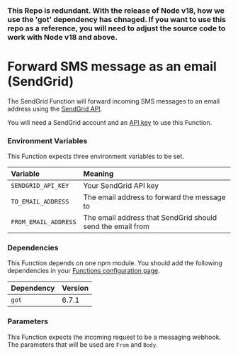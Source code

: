 
### This Repo is redundant. With the release of Node v18, how we use the 'got' dependency has chnaged. If you want to use this repo as a reference, you will need to adjust the source code to work with Node v18 and above. 


# Forward SMS message as an email (SendGrid)

The SendGrid Function will forward incoming SMS messages to an email address using the [SendGrid API](https://sendgrid.com/).

You will need a SendGrid account and an [API key](https://app.sendgrid.com/settings/api_keys) to use this Function.

### Environment Variables

This Function expects three environment variables to be set.

| Variable             | Meaning                                                    |
| :------------------- | :--------------------------------------------------------- |
| `SENDGRID_API_KEY`   | Your SendGrid API key                                      |
| `TO_EMAIL_ADDRESS`   | The email address to forward the message to                |
| `FROM_EMAIL_ADDRESS` | The email address that SendGrid should send the email from |

### Dependencies

This Function depends on one npm module. You should add the following dependencies in your [Functions configuration page](https://www.twilio.com/console/runtime/functions/configure).

| Dependency | Version |
| :--------- | :------ |
| `got`      | 6.7.1  |

### Parameters

This Function expects the incoming request to be a messaging webhook. The parameters that will be used are `From` and `Body`.
